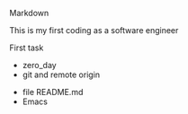Markdown

This is my first coding as a software engineer

First task

* zero_day
* git and remote origin
- file README.md
- Emacs